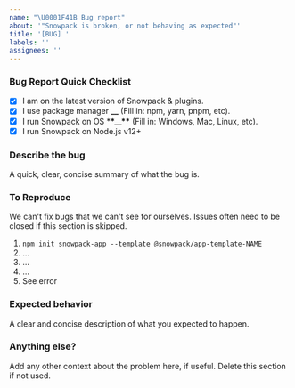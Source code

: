 ```yaml
---
name: "\U0001F41B Bug report"
about: '"Snowpack is broken, or not behaving as expected"'
title: '[BUG] '
labels: ''
assignees: ''
---
```


### Bug Report Quick Checklist

- [x] I am on the latest version of Snowpack & plugins.
- [x] I use package manager **\_\_** (Fill in: npm, yarn, pnpm, etc).
- [x] I run Snowpack on OS \***\*\_\_\*\*** (Fill in: Windows, Mac, Linux, etc).
- [x] I run Snowpack on Node.js v12+

### Describe the bug

A quick, clear, concise summary of what the bug is.

### To Reproduce

We can't fix bugs that we can't see for ourselves. Issues often need to be closed if this section is skipped.

1. `npm init snowpack-app --template @snowpack/app-template-NAME`
2. ...
3. ...
4. ...
5. See error

### Expected behavior

A clear and concise description of what you expected to happen.

### Anything else?

Add any other context about the problem here, if useful. Delete this section if not used.
